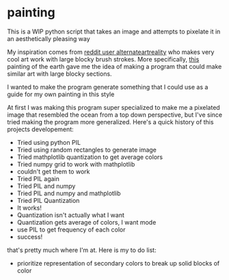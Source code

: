# painting
This is a WIP python script that takes an image and attempts to pixelate it in an aesthetically pleasing way

My inspiration comes from [reddit user alternateartreality](https://www.reddit.com/user/alternateartreality/?sort=top) who makes very cool art work with
large blocky brush strokes. More specifically, [this](https://i.redd.it/ekooxh1zknm61.jpg) painting of the earth gave me the idea of making a program that
could make similar art with large blocky sections.

I wanted to make the program generate something that I could use as a guide for my own painting in this style

At first I was making this program super specialized to make me a pixelated image that resembled the ocean from a top down perspective, but I've since tried making
the program more generalized. Here's a quick history of this projects developement:
- Tried using python PIL
- Tried using random rectangles to generate image
- Tried mathplotlib quantization to get average colors
- Tried numpy grid to work with mathplotlib
- couldn't get them to work
- Tried PIL again
- Tried PIL and numpy
- Tried PIL and numpy and mathplotlib
- Tried PIL Quantization
- It works!
- Quantization isn't actually what I want
- Quantization gets average of colors, I want mode
- use PIL to get frequency of each color
- success!

that's pretty much where I'm at. Here is my to do list:
- prioritize representation of secondary colors to break up solid blocks of color

